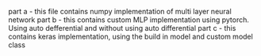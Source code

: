 part a - this file contains numpy implementation of multi layer neural network
part b - this contains custom MLP implementation using pytorch. Using auto defferential and without using auto differential
part c - this contains keras implementation, using the build in model and custom model class
